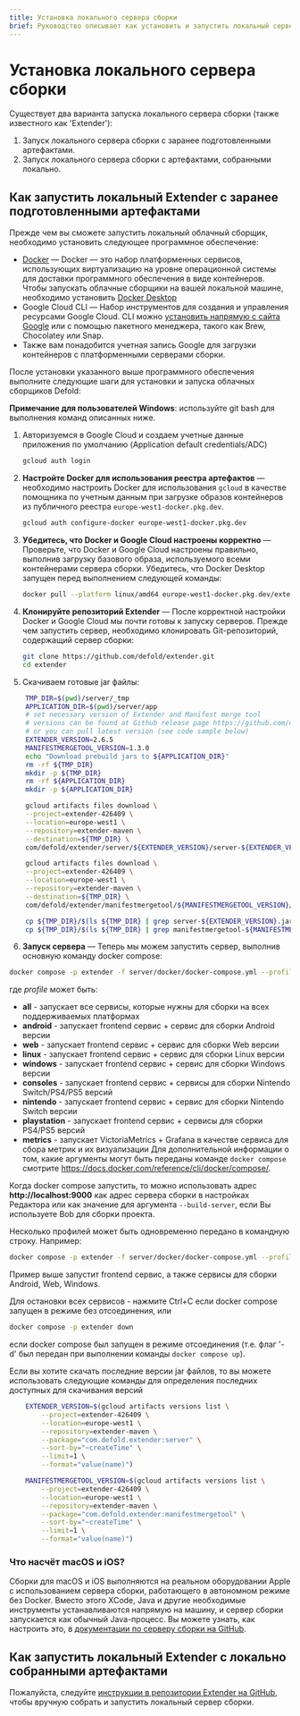 ```yaml
---
title: Установка локального сервера сборки
brief: Руководство описывает как установить и запустить локальный сервер сборки
---
```


# Установка локального сервера сборки

Существует два варианта запуска локального сервера сборки (также известного как 'Extender'):
1. Запуск локального сервера сборки с заранее подготовленными артефактами.
2. Запуск локального сервера сборки с артефактами, собранными локально.

## Как запустить локальный Extender с заранее подготовленными артефактами

Прежде чем вы сможете запустить локальный облачный сборщик, необходимо установить следующее программное обеспечение:

* [Docker](https://www.docker.com/) — Docker — это набор платформенных сервисов, использующих виртуализацию на уровне операционной системы для доставки программного обеспечения в виде контейнеров. Чтобы запускать облачные сборщики на вашей локальной машине, необходимо установить [Docker Desktop](https://www.docker.com/products/docker-desktop/)
* Google Cloud CLI — Набор инструментов для создания и управления ресурсами Google Cloud. CLI можно [установить напрямую с сайта Google](https://cloud.google.com/sdk/docs/install) или с помощью пакетного менеджера, такого как Brew, Chocolatey или Snap.
* Также вам понадобится учетная запись Google для загрузки контейнеров с платформенными серверами сборки.

После установки указанного выше программного обеспечения выполните следующие шаги для установки и запуска облачных сборщиков Defold:

**Примечание для пользователей Windows**: используйте git bash для выполнения команд описанных ниже.

1. Авторизуемся в Google Cloud и создаем учетные данные приложения по умолчанию (Application default credentials/ADC)

   ```sh
   gcloud auth login
   ```
2. __Настройте Docker для использования реестра артефактов__ — необходимо настроить Docker для использования `gcloud` в качестве помощника по учетным данным при загрузке образов контейнеров из публичного реестра `europe-west1-docker.pkg.dev`.

   ```sh
   gcloud auth configure-docker europe-west1-docker.pkg.dev
   ```
3. __Убедитесь, что Docker и Google Cloud настроены корректно__ — Проверьте, что Docker и Google Cloud настроены правильно, выполнив загрузку базового образа, используемого всеми контейнерами сервера сборки. Убедитесь, что Docker Desktop запущен перед выполнением следующей команды:
   ```sh
   docker pull --platform linux/amd64 europe-west1-docker.pkg.dev/extender-426409/extender-public-registry/extender-base-env:latest
   ```
4. __Клонируйте репозиторий Extender__ — После корректной настройки Docker и Google Cloud мы почти готовы к запуску серверов. Прежде чем запустить сервер, необходимо клонировать Git-репозиторий, содержащий сервер сборки:
   ```sh
   git clone https://github.com/defold/extender.git
   cd extender
   ```
5. Скачиваем готовые jar файлы:
```sh
    TMP_DIR=$(pwd)/server/_tmp
    APPLICATION_DIR=$(pwd)/server/app
    # set necessary version of Extender and Manifest merge tool
    # versions can be found at Github release page https://github.com/defold/extender/releases
    # or you can pull latest version (see code sample below)
    EXTENDER_VERSION=2.6.5
    MANIFESTMERGETOOL_VERSION=1.3.0
    echo "Download prebuild jars to ${APPLICATION_DIR}"
    rm -rf ${TMP_DIR}
    mkdir -p ${TMP_DIR}
    rm -rf ${APPLICATION_DIR}
    mkdir -p ${APPLICATION_DIR}

    gcloud artifacts files download \
    --project=extender-426409 \
    --location=europe-west1 \
    --repository=extender-maven \
    --destination=${TMP_DIR} \
    com/defold/extender/server/${EXTENDER_VERSION}/server-${EXTENDER_VERSION}.jar

    gcloud artifacts files download \
    --project=extender-426409 \
    --location=europe-west1 \
    --repository=extender-maven \
    --destination=${TMP_DIR} \
    com/defold/extender/manifestmergetool/${MANIFESTMERGETOOL_VERSION}/manifestmergetool-${MANIFESTMERGETOOL_VERSION}.jar

    cp ${TMP_DIR}/$(ls ${TMP_DIR} | grep server-${EXTENDER_VERSION}.jar) ${APPLICATION_DIR}/extender.jar
    cp ${TMP_DIR}/$(ls ${TMP_DIR} | grep manifestmergetool-${MANIFESTMERGETOOL_VERSION}.jar) ${APPLICATION_DIR}/manifestmergetool.jar
   ```
6. __Запуск сервера__ — Теперь мы можем запустить сервер, выполнив основную команду docker compose:
```sh
docker compose -p extender -f server/docker/docker-compose.yml --profile <profile> up
```
где *profile* может быть:
* **all** - запускает все сервисы, которые нужны для сборки на всех поддерживаемых платформах
* **android** - запускает frontend сервис + сервис для сборки Android версии
* **web** - запускает frontend сервис + сервис для сборки Web версии
* **linux** - запускает frontend сервис + сервис для сборки Linux версии
* **windows** - запускает frontend сервис + сервис для сборки Windows версии
* **consoles** - запускает frontend сервис + сервисы для сборки Nintendo Switch/PS4/PS5 версий
* **nintendo** - запускает frontend сервис + сервис для сборки Nintendo Switch версии
* **playstation** - запускает frontend сервис + сервисы для сборки PS4/PS5 версий
* **metrics** - запускает VictoriaMetrics + Grafana в качестве сервиса для сбора метрик и их визуализации
Для дополнительной информации о том, какие аргументы могут быть переданы команде `docker compose` смотрите https://docs.docker.com/reference/cli/docker/compose/.

Когда docker compose запустить, то можно использовать адрес **http://localhost:9000** как адрес сервера сборки в настройках Редактора или как значение для аргумента `--build-server`, если Вы используете Bob для сборки проекта.

Несколько профилей может быть одновременно передано в командную строку. Например:
```sh
docker compose -p extender -f server/docker/docker-compose.yml --profile android --profile web --profile windows up
```
Пример выше запустит frontend сервис, а также сервисы для сборки Android, Web, Windows.

Для остановки всех сервисов - нажмите Ctrl+C если docker compose запущен в режиме без отсоединения, или
```sh
docker compose -p extender down
```
если docker compose был запущен в режиме отсоединения (т.е. флаг '-d' был передан при выполнении команды `docker compose up`).

Если вы хотите скачать последние версии jar файлов, то вы можете использовать следующие команды для определения последних доступных для скачивания версий
```sh
    EXTENDER_VERSION=$(gcloud artifacts versions list \
        --project=extender-426409 \
        --location=europe-west1 \
        --repository=extender-maven \
        --package="com.defold.extender:server" \
        --sort-by="~createTime" \
        --limit=1 \
        --format="value(name)")

    MANIFESTMERGETOOL_VERSION=$(gcloud artifacts versions list \
        --project=extender-426409 \
        --location=europe-west1 \
        --repository=extender-maven \
        --package="com.defold.extender:manifestmergetool" \
        --sort-by="~createTime" \
        --limit=1 \
        --format="value(name)")
```

### Что насчёт macOS и iOS?

Сборки для macOS и iOS выполняются на реальном оборудовании Apple с использованием сервера сборки, работающего в автономном режиме без Docker. Вместо этого XCode, Java и другие необходимые инструменты устанавливаются напрямую на машину, и сервер сборки запускается как обычный Java-процесс. Вы можете узнать, как настроить это, в [документации по серверу сборки на GitHub](https://github.com/defold/extender?tab=readme-ov-file#running-as-a-stand-alone-server-on-macos).


## Как запустить локальный Extender с локально собранными артефактами

Пожалуйста, следуйте [инструкции в репозитории Extender на GitHub](https://github.com/defold/extender), чтобы вручную собрать и запустить локальный сервер сборки.